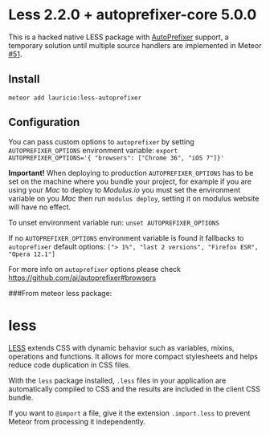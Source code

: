 # Less 2.2.0 + autoprefixer-core 5.0.0

This is a hacked native LESS package with [AutoPrefixer](https://github.com/ai/autoprefixer) support, a temporary solution until multiple source handlers are implemented in Meteor [#51](https://github.com/MeteorCommunity/discussions/issues/51).

## Install

    meteor add lauricio:less-autoprefixer

## Configuration
You can pass custom options to `autoprefixer` by setting `AUTOPREFIXER_OPTIONS` environment variable: `export AUTOPREFIXER_OPTIONS='{ "browsers": ["Chrome 36", "iOS 7"]}'`

**Important!** When deploying to production `AUTOPREFIXER_OPTIONS` has to be set on the machine where you bundle your project, for example if you are using your *Mac* to deploy to *Modulus.io* you must set the environment variable on you *Mac* then run `modulus deploy`, setting it on modulus website will have no effect.

To unset environment variable run: `unset AUTOPREFIXER_OPTIONS`


If no `AUTOPREFIXER_OPTIONS` environment variable is found it fallbacks to `autoprefixer` default options: `["> 1%", "last 2 versions", "Firefox ESR", "Opera 12.1"]`

For more info on `autoprefixer` options please check https://github.com/ai/autoprefixer#browsers

###From meteor less package:

# less

[LESS](http://lesscss.org/) extends CSS with dynamic behavior such as variables, mixins,
operations and functions. It allows for more compact stylesheets and
helps reduce code duplication in CSS files.

With the `less` package installed, `.less` files in your application are
automatically compiled to CSS and the results are included in the client CSS
bundle.

If you want to `@import` a file, give it the extension `.import.less`
to prevent Meteor from processing it independently.